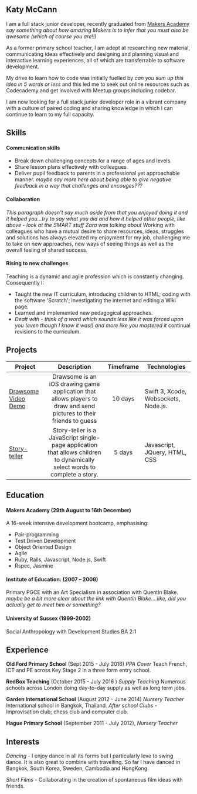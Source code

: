 ## Katy McCann
I am a full stack junior developer, recently graduated from [Makers Academy](http://www.makersacademy.com/) *say something about how amazing Makers is to infer that you must also be awesome (which of course you are!!)*

As a former primary school teacher, I am adept at researching new material, communicating ideas effectively and designing and planning visual and interactive learning experiences, all of which are transferrable to software development.

My drive to learn how to code was initially fuelled by *can you sum up this idea in 5 words or less* and this led me to seek out online resources such as Codecademy and get involved with Meetup groups including codebar.

I am now looking for a full stack junior developer role in a vibrant company with a culture of paired coding and sharing knowledge in which I can continue to learn to my full capacity.

## Skills
#### Communication skills
-  Break down challenging concepts for a range of ages and levels.
-  Share lesson plans effectively with colleagues.
-  Deliver pupil feedback to parents in a professional yet approachable manner. *maybe say more here about being able to give negative feedback in a way that challenges and encouges???*


#### Collaboration
*This paragraph doesn't say much aside from that you enjoyed doing it and it helped you...try to say what you did and how it helped other people, like above - look at the SMART stuff Zara was talking about*
Working with colleagues who have a mutual desire to share resources, ideas, struggles and solutions has always elevated my enjoyment for my job, challenging me to take on new approaches, new ways of seeing things as well as the overall feeling of shared success.

#### Rising to new challenges
Teaching is a dynamic and agile profession which is constantly changing. Consequently I:
- Taught the new IT curriculum, introducing children to HTML; coding with the software 'Scratch'; investigating the internet and editing a Wiki page.
- Learned and implemented new pedagogical approaches.
- *Dealt with - think of a word which sounds less like it was forced upon you (even though I know it was!) and more like you mastered it* continual revisions to the curriculum.

## Projects

|Project          |Description       |Timeframe|Technologies   |
|-----------------|:-------------------:|:-------:|------|
|[Drawsome](https://github.com/Katy600/drawApp) [Video Demo](https://www.youtube.com/watch?v=LcoMpC1xh1c)|Drawsome is an iOS drawing game application that allows players to draw and send pictures to their friends to guess|10 days|Swift 3, Xcode, Websockets, Node.js.       
|[Story-teller](https://github.com/Katy600/story-app)| Story-teller is a JavaScript single-page application that allows children to dynamically select words to complete a story.|5 days |Javascript, JQuery, HTML, CSS

## Education
#### Makers Academy (29th August  to 16th December)
A 16-week intensive development bootcamp, emphasising:

- Pair-programming
- Test Driven Development
- Object Oriented Design
- Agile
- Ruby, Rails, Javascript, Node.js, Swift
- Rspec, Jasmine

#### Institute of Education: (2007 – 2008)
Primary PGCE with an Art Specialism in association with Quentin Blake. *maybe be a bit more clear about the link with Quentin Blake....like, did you actually get to meet him or something?*

#### University of Sussex (1999-2002)
Social Anthropology with Development Studies BA 2:1

## Experience
**Old Ford Primary School** (Sept 2015 - July 2016)
*PPA Cover*
Teach French, ICT and PE across Key Stage 2 in a three form entry school.

**RedBox Teaching** (October 2015 - July 2016  )
*Supply Teaching*
Numerous schools across London doing day-to-day supply as well as long term jobs.

**Garden International School** (August 2012 - June 2014)
*Nursery Teacher*
International school in Bangkok, Thailand.
*After school Clubs* - Improvisation club; chess club and computer club.

**Hague Primary School** (September 2011 - July 2012),
*Nursery Teacher*

## Interests
*Dancing* - I enjoy dance in all its forms but I particularly love to swing dance. It is also great to combine with travelling. So far I have danced in Bangkok, South Korea, Sweden, Cambodia and HongKong.

*Short Films* - Collaborating in the creation of spontaneous film ideas with friends.
